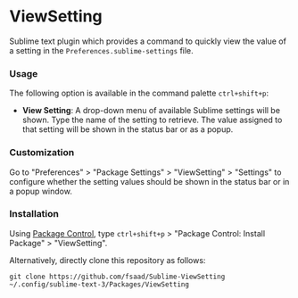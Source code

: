 # ViewSetting

Sublime text plugin which provides a command to quickly view the value of a
setting in the `Preferences.sublime-settings` file.

### Usage

The following option is available in the command palette `ctrl+shift+p`:

- __View Setting__: A drop-down menu of available Sublime settings
  will be shown. Type the name of the setting to retrieve. The value
  assigned to that setting will be shown in the status bar or as a
  popup.

### Customization

Go to "Preferences" > "Package Settings" > "ViewSetting" > "Settings"
to configure whether the setting values should be shown in the status
bar or in a popup window.

### Installation

Using [Package Control](https://packagecontrol.io/packages/ViewSetting),
type `ctrl+shift+p` > "Package Control: Install Package" > "ViewSetting".

Alternatively, directly clone this repository as follows:

    git clone https://github.com/fsaad/Sublime-ViewSetting ~/.config/sublime-text-3/Packages/ViewSetting
